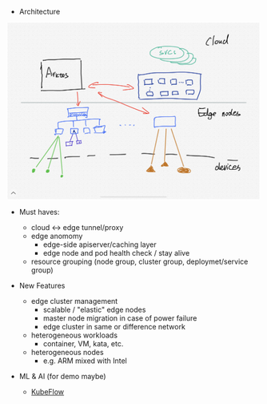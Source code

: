 - Architecture

![](images/landscape.png)


- Must haves:
  - cloud <-> edge tunnel/proxy
  - edge anomomy
      - edge-side apiserver/caching layer 
      - edge node and pod health check / stay alive
  - resource grouping (node group, cluster group, deploymet/service group)

- New Features
  - edge cluster management
    - scalable / "elastic" edge nodes
    - master node migration in case of power failure
    - edge cluster in same or difference network
  - heterogeneous workloads
    - container, VM, kata, etc.
  - heterogeneous nodes
    - e.g. ARM mixed with Intel

- ML & AI (for demo maybe)
  - [KubeFlow](https://www.youtube.com/watch?v=HBxyLnEzyhw)


